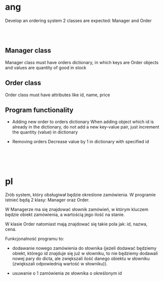 # ang

Develop an ordering system
2 classes are expected: Manager and Order

<br />
<br />

## Manager class
Manager class must have orders dictionary, in which keys are Order objects and values are quantity of good in stock

## Order class
Order class must have attributes like id, name, price

## Program functionality

- Adding new order to orders dictionary
When adding object which id is already in the dictionary, do not add a new key-value pair, just increment the quantity (value) in dictionary

- Removing orders
Decrease value by 1 in dictionary with specified id



<br />
<br />
<br />

# pl

Zrób system, który obsługiwał będzie określone zamówienia. 
W programie istnieć będą 2 klasy: Manager oraz Order. 

W Managerze ma się znajdować słownik zamówień, w którym kluczem będzie obiekt zamówienia, a wartością jego ilość na stanie. 

W klasie Order natomiast mają znajdować się takie pola jak: id, nazwa, cena.

Funkcjonalność programu to:
- dodawanie nowego zamówienia do słownika (jeżeli dodawać będziemy obiekt, którego id znajduje się już w słowniku, 
to nie będziemy dodawali nowej pary do dicta, ale zwiększali ilość danego obiektu w słowniku (zwiększali odpowiednią wartość w słowniku)).

- usuwanie o 1 zamówienia ze słownika o określonym id


